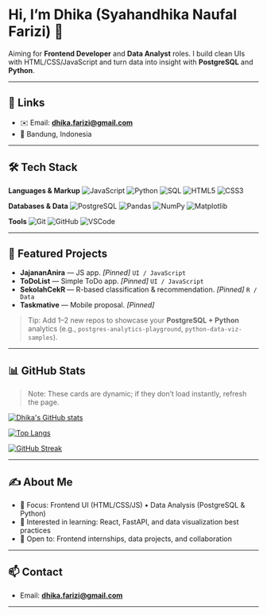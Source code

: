 # Hi, I’m Dhika (Syahandhika Naufal Farizi) 👋

Aiming for **Frontend Developer** and **Data Analyst** roles. I build clean UIs with HTML/CSS/JavaScript and turn data into insight with **PostgreSQL** and **Python**.

---

## 🔗 Links

* ✉️ Email: **[dhika.farizi@gmail.com](mailto:dhika.farizi@gmail.com)**
* 📍 Bandung, Indonesia

---

## 🛠️ Tech Stack

**Languages & Markup**
![JavaScript](https://img.shields.io/badge/JavaScript-ES6%2B-informational?style=flat\&logo=javascript)
![Python](https://img.shields.io/badge/Python-Data%20Analysis-informational?style=flat\&logo=python)
![SQL](https://img.shields.io/badge/SQL-PostgreSQL-informational?style=flat\&logo=postgresql)
![HTML5](https://img.shields.io/badge/HTML5-Semantic-informational?style=flat\&logo=html5)
![CSS3](https://img.shields.io/badge/CSS3-Flexbox%20%26%20Grid-informational?style=flat\&logo=css3)

**Databases & Data**
![PostgreSQL](https://img.shields.io/badge/PostgreSQL-Queries%2FIndexing-informational?style=flat\&logo=postgresql)
![Pandas](https://img.shields.io/badge/Pandas-ETL%20%26%20EDA-informational?style=flat\&logo=pandas)
![NumPy](https://img.shields.io/badge/NumPy-Arrays-informational?style=flat\&logo=numpy)
![Matplotlib](https://img.shields.io/badge/Matplotlib-Visualization-informational?style=flat\&logo=matplotlib)

**Tools**
![Git](https://img.shields.io/badge/Git-Workflow-informational?style=flat\&logo=git)
![GitHub](https://img.shields.io/badge/GitHub-Projects-informational?style=flat\&logo=github)
![VSCode](https://img.shields.io/badge/VS%20Code-Editor-informational?style=flat\&logo=visualstudiocode)

---

## 🚀 Featured Projects

* **JajananAnira** — JS app. *\[Pinned]*
  `UI / JavaScript`
* **ToDoList** — Simple ToDo app. *\[Pinned]*
  `UI / JavaScript`
* **SekolahCekR** — R-based classification & recommendation. *\[Pinned]*
  `R / Data`
* **Taskmative** — Mobile proposal. *\[Pinned]*

> Tip: Add 1–2 new repos to showcase your **PostgreSQL + Python** analytics (e.g., `postgres-analytics-playground`, `python-data-viz-samples`).

---

## 📊 GitHub Stats

> Note: These cards are dynamic; if they don’t load instantly, refresh the page.

[![Dhika's GitHub stats](https://github-readme-stats.vercel.app/api?username=Syahandhika001\&show_icons=true)](https://github.com/anuraghazra/github-readme-stats)

[![Top Langs](https://github-readme-stats.vercel.app/api/top-langs/?username=Syahandhika001\&layout=compact)](https://github.com/anuraghazra/github-readme-stats)

[![GitHub Streak](https://streak-stats.demolab.com?user=Syahandhika001)](https://github.com/DenverCoder1/github-readme-streak-stats)

---

## ✍️ About Me

* 🎯 Focus: Frontend UI (HTML/CSS/JS) • Data Analysis (PostgreSQL & Python)
* 🧠 Interested in learning: React, FastAPI, and data visualization best practices
* 🤝 Open to: Frontend internships, data projects, and collaboration

---

## 📫 Contact

* Email: **[dhika.farizi@gmail.com](mailto:dhika.farizi@gmail.com)**

---

<!--
How to use:
1) Put this README.md in a repo named exactly `Syahandhika001` (public).
2) Adjust project list and add links.
3) If stat cards fail to load due to rate limits, try again later or self-host.
-->
